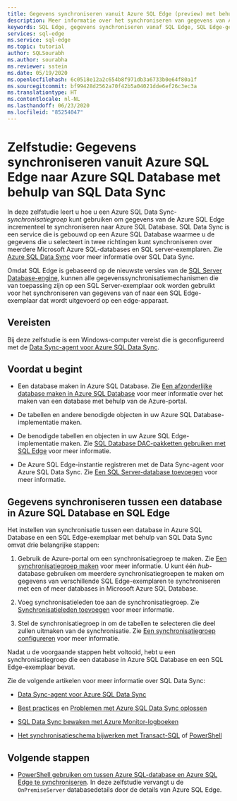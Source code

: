 ```yaml
---
title: Gegevens synchroniseren vanuit Azure SQL Edge (preview) met behulp van SQL Data Sync
description: Meer informatie over het synchroniseren van gegevens van Azure SQL Edge (preview) met behulp van Azure SQL Data Sync
keywords: SQL Edge, gegevens synchroniseren vanaf SQL Edge, SQL Edge-gegevenssynchronisatie
services: sql-edge
ms.service: sql-edge
ms.topic: tutorial
author: SQLSourabh
ms.author: sourabha
ms.reviewer: sstein
ms.date: 05/19/2020
ms.openlocfilehash: 6c0518e12a2c654b8f971db3a6733b0e64f80a1f
ms.sourcegitcommit: bf99428d2562a70f42b5a04021dde6ef26c3ec3a
ms.translationtype: HT
ms.contentlocale: nl-NL
ms.lasthandoff: 06/23/2020
ms.locfileid: "85254047"
---
```

# <a name="tutorial-sync-data-from-sql-edge-to-azure-sql-database-by-using-sql-data-sync"></a>Zelfstudie: Gegevens synchroniseren vanuit Azure SQL Edge naar Azure SQL Database met behulp van SQL Data Sync

In deze zelfstudie leert u hoe u een Azure SQL Data Sync-*synchronisatiegroep* kunt gebruiken om gegevens van de Azure SQL Edge incrementeel te synchroniseren naar Azure SQL Database. SQL Data Sync is een service die is gebouwd op een Azure SQL Database waarmee u de gegevens die u selecteert in twee richtingen kunt synchroniseren over meerdere Microsoft Azure SQL-databases en SQL server-exemplaren. Zie [Azure SQL Data Sync](../azure-sql/database/sql-data-sync-data-sql-server-sql-database.md) voor meer informatie over SQL Data Sync.

Omdat SQL Edge is gebaseerd op de nieuwste versies van de [SQL Server Database-engine](/sql/sql-server/sql-server-technical-documentation/), kunnen alle gegevenssynchronisatiemechanismen die van toepassing zijn op een SQL Server-exemplaar ook worden gebruikt voor het synchroniseren van gegevens van of naar een SQL Edge-exemplaar dat wordt uitgevoerd op een edge-apparaat.

## <a name="prerequisites"></a>Vereisten

Bij deze zelfstudie is een Windows-computer vereist die is geconfigureerd met de [Data Sync-agent voor Azure SQL Data Sync](../azure-sql/database/sql-data-sync-agent-overview.md).

## <a name="before-you-begin"></a>Voordat u begint

* Een database maken in Azure SQL Database. Zie [Een afzonderlijke database maken in Azure SQL Database](../azure-sql/database/single-database-create-quickstart.md?tabs=azure-portal) voor meer informatie over het maken van een database met behulp van de Azure-portal.

* De tabellen en andere benodigde objecten in uw Azure SQL Database-implementatie maken.

* De benodigde tabellen en objecten in uw Azure SQL Edge-implementatie maken. Zie [SQL Database DAC-pakketten gebruiken met SQL Edge](deploy-dacpac.md) voor meer informatie.

* De Azure SQL Edge-instantie registreren met de Data Sync-agent voor Azure SQL Data Sync. Zie [Een SQL Server-database toevoegen](../azure-sql/database/sql-data-sync-sql-server-configure.md#add-on-prem) voor meer informatie.

## <a name="sync-data-between-a-database-in-azure-sql-database-and-sql-edge"></a>Gegevens synchroniseren tussen een database in Azure SQL Database en SQL Edge

Het instellen van synchronisatie tussen een database in Azure SQL Database en een SQL Edge-exemplaar met behulp van SQL Data Sync omvat drie belangrijke stappen:  


1. Gebruik de Azure-portal om een synchronisatiegroep te maken. Zie [Een synchronisatiegroep maken](../azure-sql/database/sql-data-sync-sql-server-configure.md#create-sync-group) voor meer informatie. U kunt één *hub*-database gebruiken om meerdere synchronisatiegroepen te maken om gegevens van verschillende SQL Edge-exemplaren te synchroniseren met een of meer databases in Microsoft Azure SQL Database. 

2. Voeg synchronisatieleden toe aan de synchronisatiegroep. Zie [Synchronisatieleden toevoegen](../azure-sql/database/sql-data-sync-sql-server-configure.md#add-sync-members) voor meer informatie.

3. Stel de synchronisatiegroep in om de tabellen te selecteren die deel zullen uitmaken van de synchronisatie. Zie [Een synchronisatiegroep configureren](../azure-sql/database/sql-data-sync-sql-server-configure.md#add-sync-members) voor meer informatie.

Nadat u de voorgaande stappen hebt voltooid, hebt u een synchronisatiegroep die een database in Azure SQL Database en een SQL Edge-exemplaar bevat.

Zie de volgende artikelen voor meer informatie over SQL Data Sync:

* [Data Sync-agent voor Azure SQL Data Sync](../azure-sql/database/sql-data-sync-agent-overview.md)

* [Best practices](../azure-sql/database/sql-data-sync-best-practices.md) en [Problemen met Azure SQL Data Sync oplossen](../azure-sql/database/sql-data-sync-troubleshoot.md)

* [SQL Data Sync bewaken met Azure Monitor-logboeken](../azure-sql/database/sql-data-sync-monitor-sync.md)

* [Het synchronisatieschema bijwerken met Transact-SQL](../azure-sql/database/sql-data-sync-update-sync-schema.md) of [PowerShell](../azure-sql/database/scripts/update-sync-schema-in-sync-group.md)

## <a name="next-steps"></a>Volgende stappen


* [PowerShell gebruiken om tussen Azure SQL-database en Azure SQL Edge te synchroniseren](../azure-sql/database/scripts/sql-data-sync-sync-data-between-azure-onprem.md). In deze zelfstudie vervangt u de `OnPremiseServer` databasedetails door de details van Azure SQL Edge.
